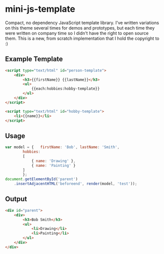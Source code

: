 # mini-js-template
Compact, no dependency JavaScript template library. I've written variations on this theme several times for demos and prototypes, but each time they were written on company time so I didn't have the right to open source them. This is a new, from scratch implementation that I hold the copyright to :)

## Example Template
```HTML
<script type="text/html" id="person-template">
	<div>
		<h3>{{firstName}} {{lastName}}</h3>
		<ul>
			{{each:hobbies:hobby-template}}
		</ul>
	</div>
</script>

<script type="text/html" id="hobby-template">
	<li>{{name}}</li>
</script>
```

## Usage
```Javascript
var model = {   firstName: 'Bob', lastName: 'Smith', 
		hobbies:
		[
			{ name: 'Drawing' }, 
			{ name: 'Painting' } 
		]
	    };
document.getElementById('parent')
	.insertAdjacentHTML('beforeend', render(model, 'test'));
```

## Output
```HTML
<div id="parent">
	<div>
		<h3>Bob Smith</h3>
		<ul>
			<li>Drawing</li>
			<li>Painting</li>
		</ul>
	</div>
</div>
```
